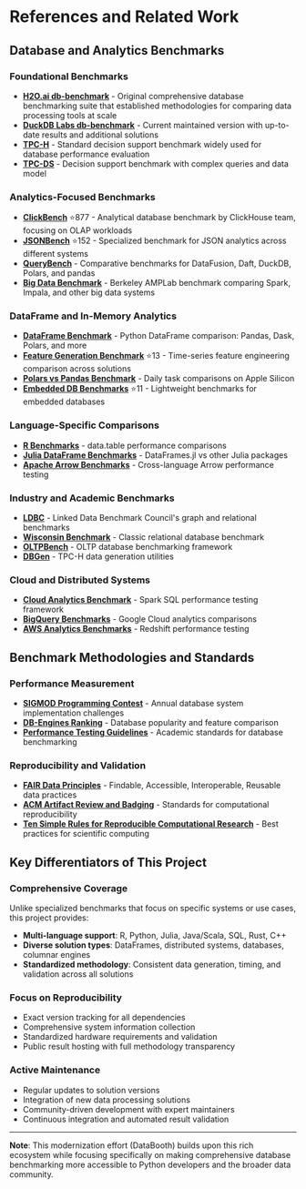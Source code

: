 # References and Related Work

## Database and Analytics Benchmarks

### **Foundational Benchmarks**
- **[H2O.ai db-benchmark](https://github.com/h2oai/db-benchmark)** - Original comprehensive database benchmarking suite that established methodologies for comparing data processing tools at scale
- **[DuckDB Labs db-benchmark](https://github.com/duckdblabs/db-benchmark)** - Current maintained version with up-to-date results and additional solutions
- **[TPC-H](http://tpc.org/tpch/)** - Standard decision support benchmark widely used for database performance evaluation
- **[TPC-DS](http://tpc.org/tpcds/)** - Decision support benchmark with complex queries and data model

### **Analytics-Focused Benchmarks**
- **[ClickBench](https://github.com/ClickHouse/ClickBench)** ⭐877 - Analytical database benchmark by ClickHouse team, focusing on OLAP workloads
- **[JSONBench](https://github.com/ClickHouse/JSONBench)** ⭐152 - Specialized benchmark for JSON analytics across different systems
- **[QueryBench](https://github.com/MrPowers/querybench)** - Comparative benchmarks for DataFusion, Daft, DuckDB, Polars, and pandas
- **[Big Data Benchmark](https://amplab.cs.berkeley.edu/benchmark/)** - Berkeley AMPLab benchmark comparing Spark, Impala, and other big data systems

### **DataFrame and In-Memory Analytics**
- **[DataFrame Benchmark](https://github.com/andreaschandra/df-benchmark)** - Python DataFrame comparison: Pandas, Dask, Polars, and more
- **[Feature Generation Benchmark](https://github.com/SemyonSinchenko/feature-generation-benchmark)** ⭐13 - Time-series feature engineering comparison across solutions  
- **[Polars vs Pandas Benchmark](https://github.com/reycn/polars-pandas-bench)** - Daily task comparisons on Apple Silicon
- **[Embedded DB Benchmarks](https://github.com/lmangani/embedded-db-benchmarks)** ⭐11 - Lightweight benchmarks for embedded databases

### **Language-Specific Comparisons**
- **[R Benchmarks](https://github.com/Rdatatable/data.table/wiki/Benchmarks)** - data.table performance comparisons
- **[Julia DataFrame Benchmarks](https://github.com/JuliaData/DataFrames.jl/blob/main/docs/src/man/comparisons.md)** - DataFrames.jl vs other Julia packages
- **[Apache Arrow Benchmarks](https://arrow.apache.org/benchmarks/)** - Cross-language Arrow performance testing

### **Industry and Academic Benchmarks**
- **[LDBC](https://ldbcouncil.org/)** - Linked Data Benchmark Council's graph and relational benchmarks
- **[Wisconsin Benchmark](https://research.cs.wisc.edu/multiflow/papers/wisconsin.pdf)** - Classic relational database benchmark
- **[OLTPBench](https://github.com/oltpbenchmark/oltpbench)** - OLTP database benchmarking framework
- **[DBGen](https://www.tpc.org/tpc_documents_current_versions/pdf/tpc-h_v3.0.1.pdf)** - TPC-H data generation utilities

### **Cloud and Distributed Systems**
- **[Cloud Analytics Benchmark](https://github.com/databricks/spark-sql-perf)** - Spark SQL performance testing framework
- **[BigQuery Benchmarks](https://cloud.google.com/blog/products/bigquery/bigquery-performance-benchmarks)** - Google Cloud analytics comparisons
- **[AWS Analytics Benchmarks](https://docs.aws.amazon.com/redshift/latest/dg/benchmarks.html)** - Redshift performance testing

## Benchmark Methodologies and Standards

### **Performance Measurement**
- **[SIGMOD Programming Contest](https://sigmod.org/)** - Annual database system implementation challenges
- **[DB-Engines Ranking](https://db-engines.com/en/ranking)** - Database popularity and feature comparison
- **[Performance Testing Guidelines](https://www.computer.org/csdl/proceedings-article/icde/2021/918400b270/1uGXWuE9fNe)** - Academic standards for database benchmarking

### **Reproducibility and Validation**
- **[FAIR Data Principles](https://www.go-fair.org/fair-principles/)** - Findable, Accessible, Interoperable, Reusable data practices
- **[ACM Artifact Review and Badging](https://www.acm.org/publications/policies/artifact-review-and-badging-current)** - Standards for computational reproducibility
- **[Ten Simple Rules for Reproducible Computational Research](https://journals.plos.org/ploscompbiol/article?id=10.1371/journal.pcbi.1003285)** - Best practices for scientific computing

## Key Differentiators of This Project

### **Comprehensive Coverage**
Unlike specialized benchmarks that focus on specific systems or use cases, this project provides:
- **Multi-language support**: R, Python, Julia, Java/Scala, SQL, Rust, C++
- **Diverse solution types**: DataFrames, distributed systems, databases, columnar engines
- **Standardized methodology**: Consistent data generation, timing, and validation across all solutions

### **Focus on Reproducibility**
- Exact version tracking for all dependencies
- Comprehensive system information collection
- Standardized hardware requirements and validation
- Public result hosting with full methodology transparency

### **Active Maintenance**
- Regular updates to solution versions
- Integration of new data processing solutions
- Community-driven development with expert maintainers
- Continuous integration and automated result validation

---

**Note**: This modernization effort (DataBooth) builds upon this rich ecosystem while focusing specifically on making comprehensive database benchmarking more accessible to Python developers and the broader data community.